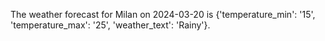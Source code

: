 The weather forecast for Milan on 2024-03-20 is {'temperature_min': '15', 'temperature_max': '25', 'weather_text': 'Rainy'}.
